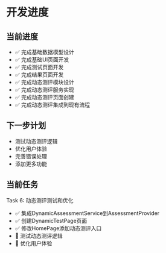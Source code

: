 # 开发进度

## 当前进度
- ✅ 完成基础数据模型设计
- ✅ 完成基础UI页面开发
- ✅ 完成测试页面开发
- ✅ 完成结果页面开发
- ✅ 完成动态测评模块设计
- ✅ 完成动态测评服务实现
- ✅ 完成动态测评页面创建
- ✅ 完成动态测评集成到现有流程

## 下一步计划
- 测试动态测评逻辑
- 优化用户体验
- 完善错误处理
- 添加更多功能

## 当前任务
Task 6: 动态测评测试和优化
- ✅ 集成DynamicAssessmentService到AssessmentProvider
- ✅ 创建DynamicTestPage页面
- ✅ 修改HomePage添加动态测评入口
- 🔄 测试动态测评逻辑
- 🔄 优化用户体验 